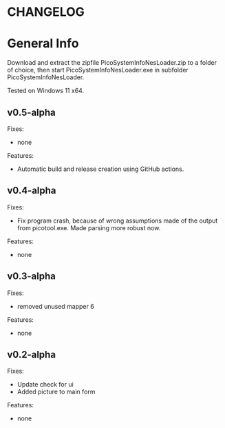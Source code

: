 # CHANGELOG

# General Info

Download and extract the zipfile PicoSystemInfoNesLoader.zip to a folder of choice, then start PicoSystemInfoNesLoader.exe in subfolder PicoSystemInfoNesLoader.

Tested on Windows 11 x64.

## v0.5-alpha

Fixes:

- none

Features:

- Automatic build and release creation using GitHub actions.

## v0.4-alpha

Fixes:

 - Fix program crash, because of wrong assumptions made of the output from picotool.exe. Made parsing more robust now.
 
Features:

 - none

## v0.3-alpha

Fixes:

- removed unused mapper 6

Features:

- none
  
## v0.2-alpha

Fixes: 

- Update check for ui
- Added picture to main form

Features:

- none

